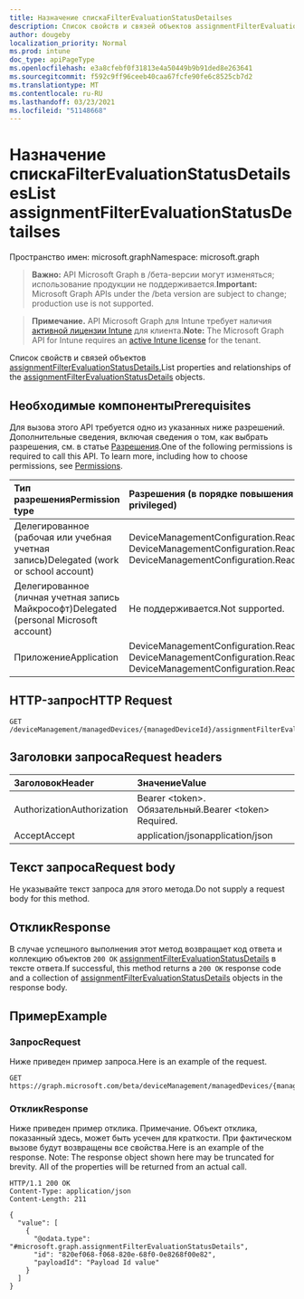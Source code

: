 ```yaml
---
title: Назначение спискаFilterEvaluationStatusDetailses
description: Список свойств и связей объектов assignmentFilterEvaluationStatusDetails.
author: dougeby
localization_priority: Normal
ms.prod: intune
doc_type: apiPageType
ms.openlocfilehash: e3a8cfebf0f31813e4a50449b9b91ded8e263641
ms.sourcegitcommit: f592c9ff96ceeb40caa67fcfe90fe6c8525cb7d2
ms.translationtype: MT
ms.contentlocale: ru-RU
ms.lasthandoff: 03/23/2021
ms.locfileid: "51148668"
---
```

# <a name="list-assignmentfilterevaluationstatusdetailses"></a><span data-ttu-id="61c7e-103">Назначение спискаFilterEvaluationStatusDetailses</span><span class="sxs-lookup"><span data-stu-id="61c7e-103">List assignmentFilterEvaluationStatusDetailses</span></span>

<span data-ttu-id="61c7e-104">Пространство имен: microsoft.graph</span><span class="sxs-lookup"><span data-stu-id="61c7e-104">Namespace: microsoft.graph</span></span>

> <span data-ttu-id="61c7e-105">**Важно:** API Microsoft Graph в /бета-версии могут изменяться; использование продукции не поддерживается.</span><span class="sxs-lookup"><span data-stu-id="61c7e-105">**Important:** Microsoft Graph APIs under the /beta version are subject to change; production use is not supported.</span></span>

> <span data-ttu-id="61c7e-106">**Примечание.** API Microsoft Graph для Intune требует наличия [активной лицензии Intune](https://go.microsoft.com/fwlink/?linkid=839381) для клиента.</span><span class="sxs-lookup"><span data-stu-id="61c7e-106">**Note:** The Microsoft Graph API for Intune requires an [active Intune license](https://go.microsoft.com/fwlink/?linkid=839381) for the tenant.</span></span>

<span data-ttu-id="61c7e-107">Список свойств и связей объектов [assignmentFilterEvaluationStatusDetails.](../resources/intune-policyset-assignmentfilterevaluationstatusdetails.md)</span><span class="sxs-lookup"><span data-stu-id="61c7e-107">List properties and relationships of the [assignmentFilterEvaluationStatusDetails](../resources/intune-policyset-assignmentfilterevaluationstatusdetails.md) objects.</span></span>

## <a name="prerequisites"></a><span data-ttu-id="61c7e-108">Необходимые компоненты</span><span class="sxs-lookup"><span data-stu-id="61c7e-108">Prerequisites</span></span>
<span data-ttu-id="61c7e-p101">Для вызова этого API требуется одно из указанных ниже разрешений. Дополнительные сведения, включая сведения о том, как выбрать разрешения, см. в статье [Разрешения](/graph/permissions-reference).</span><span class="sxs-lookup"><span data-stu-id="61c7e-p101">One of the following permissions is required to call this API. To learn more, including how to choose permissions, see [Permissions](/graph/permissions-reference).</span></span>

|<span data-ttu-id="61c7e-111">Тип разрешения</span><span class="sxs-lookup"><span data-stu-id="61c7e-111">Permission type</span></span>|<span data-ttu-id="61c7e-112">Разрешения (в порядке повышения привилегий)</span><span class="sxs-lookup"><span data-stu-id="61c7e-112">Permissions (from least to most privileged)</span></span>|
|:---|:---|
|<span data-ttu-id="61c7e-113">Делегированное (рабочая или учебная учетная запись)</span><span class="sxs-lookup"><span data-stu-id="61c7e-113">Delegated (work or school account)</span></span>|<span data-ttu-id="61c7e-114">DeviceManagementConfiguration.Read.All, DeviceManagementConfiguration.ReadWrite.All</span><span class="sxs-lookup"><span data-stu-id="61c7e-114">DeviceManagementConfiguration.Read.All, DeviceManagementConfiguration.ReadWrite.All</span></span>|
|<span data-ttu-id="61c7e-115">Делегированное (личная учетная запись Майкрософт)</span><span class="sxs-lookup"><span data-stu-id="61c7e-115">Delegated (personal Microsoft account)</span></span>|<span data-ttu-id="61c7e-116">Не поддерживается.</span><span class="sxs-lookup"><span data-stu-id="61c7e-116">Not supported.</span></span>|
|<span data-ttu-id="61c7e-117">Приложение</span><span class="sxs-lookup"><span data-stu-id="61c7e-117">Application</span></span>|<span data-ttu-id="61c7e-118">DeviceManagementConfiguration.Read.All, DeviceManagementConfiguration.ReadWrite.All</span><span class="sxs-lookup"><span data-stu-id="61c7e-118">DeviceManagementConfiguration.Read.All, DeviceManagementConfiguration.ReadWrite.All</span></span>|

## <a name="http-request"></a><span data-ttu-id="61c7e-119">HTTP-запрос</span><span class="sxs-lookup"><span data-stu-id="61c7e-119">HTTP Request</span></span>
<!-- {
  "blockType": "ignored"
}
-->
``` http
GET /deviceManagement/managedDevices/{managedDeviceId}/assignmentFilterEvaluationStatusDetails
```

## <a name="request-headers"></a><span data-ttu-id="61c7e-120">Заголовки запроса</span><span class="sxs-lookup"><span data-stu-id="61c7e-120">Request headers</span></span>
|<span data-ttu-id="61c7e-121">Заголовок</span><span class="sxs-lookup"><span data-stu-id="61c7e-121">Header</span></span>|<span data-ttu-id="61c7e-122">Значение</span><span class="sxs-lookup"><span data-stu-id="61c7e-122">Value</span></span>|
|:---|:---|
|<span data-ttu-id="61c7e-123">Authorization</span><span class="sxs-lookup"><span data-stu-id="61c7e-123">Authorization</span></span>|<span data-ttu-id="61c7e-124">Bearer &lt;token&gt;. Обязательный.</span><span class="sxs-lookup"><span data-stu-id="61c7e-124">Bearer &lt;token&gt; Required.</span></span>|
|<span data-ttu-id="61c7e-125">Accept</span><span class="sxs-lookup"><span data-stu-id="61c7e-125">Accept</span></span>|<span data-ttu-id="61c7e-126">application/json</span><span class="sxs-lookup"><span data-stu-id="61c7e-126">application/json</span></span>|

## <a name="request-body"></a><span data-ttu-id="61c7e-127">Текст запроса</span><span class="sxs-lookup"><span data-stu-id="61c7e-127">Request body</span></span>
<span data-ttu-id="61c7e-128">Не указывайте текст запроса для этого метода.</span><span class="sxs-lookup"><span data-stu-id="61c7e-128">Do not supply a request body for this method.</span></span>

## <a name="response"></a><span data-ttu-id="61c7e-129">Отклик</span><span class="sxs-lookup"><span data-stu-id="61c7e-129">Response</span></span>
<span data-ttu-id="61c7e-130">В случае успешного выполнения этот метод возвращает код ответа и коллекцию объектов `200 OK` [assignmentFilterEvaluationStatusDetails](../resources/intune-policyset-assignmentfilterevaluationstatusdetails.md) в тексте ответа.</span><span class="sxs-lookup"><span data-stu-id="61c7e-130">If successful, this method returns a `200 OK` response code and a collection of [assignmentFilterEvaluationStatusDetails](../resources/intune-policyset-assignmentfilterevaluationstatusdetails.md) objects in the response body.</span></span>

## <a name="example"></a><span data-ttu-id="61c7e-131">Пример</span><span class="sxs-lookup"><span data-stu-id="61c7e-131">Example</span></span>

### <a name="request"></a><span data-ttu-id="61c7e-132">Запрос</span><span class="sxs-lookup"><span data-stu-id="61c7e-132">Request</span></span>
<span data-ttu-id="61c7e-133">Ниже приведен пример запроса.</span><span class="sxs-lookup"><span data-stu-id="61c7e-133">Here is an example of the request.</span></span>
``` http
GET https://graph.microsoft.com/beta/deviceManagement/managedDevices/{managedDeviceId}/assignmentFilterEvaluationStatusDetails
```

### <a name="response"></a><span data-ttu-id="61c7e-134">Отклик</span><span class="sxs-lookup"><span data-stu-id="61c7e-134">Response</span></span>
<span data-ttu-id="61c7e-p102">Ниже приведен пример отклика. Примечание. Объект отклика, показанный здесь, может быть усечен для краткости. При фактическом вызове будут возвращены все свойства.</span><span class="sxs-lookup"><span data-stu-id="61c7e-p102">Here is an example of the response. Note: The response object shown here may be truncated for brevity. All of the properties will be returned from an actual call.</span></span>
``` http
HTTP/1.1 200 OK
Content-Type: application/json
Content-Length: 211

{
  "value": [
    {
      "@odata.type": "#microsoft.graph.assignmentFilterEvaluationStatusDetails",
      "id": "820ef068-f068-820e-68f0-0e8268f00e82",
      "payloadId": "Payload Id value"
    }
  ]
}
```




